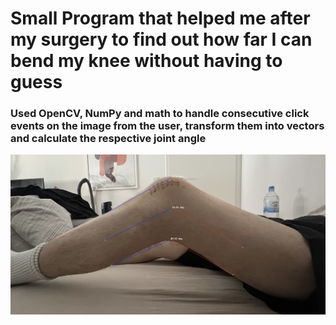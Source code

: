 # Small Program that helped me after my surgery to find out how far I can bend my knee without having to guess
### Used OpenCV, NumPy and math to handle consecutive click events on the image from the user, transform them into vectors and calculate the respective joint angle

![Knee Angle Estimation](https://github.com/fylexx/Projects/blob/main/KneeAngle/KneeAngleTest.png)
